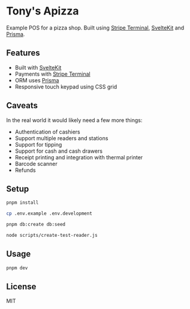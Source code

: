 # Tony's Apizza

Example POS for a pizza shop. Built using [Stripe Terminal](https://stripe.com/docs/terminal), [SvelteKit](https://kit.svelte.dev) and [Prisma](https://prisma.io).

## Features

- Built with [SvelteKit](https://kit.svelte.dev)
- Payments with [Stripe Terminal](https://stripe.com/docs/terminal)
- ORM uses [Prisma](https://prisma.io)
- Responsive touch keypad using CSS grid

## Caveats

In the real world it would likely need a few more things:

- Authentication of cashiers
- Support multiple readers and stations
- Support for tipping
- Support for cash and cash drawers
- Receipt printing and integration with thermal printer
- Barcode scanner
- Refunds

## Setup

```bash
pnpm install
```

```bash
cp .env.example .env.development
```

```bash
pnpm db:create db:seed
```

```bash
node scripts/create-test-reader.js
```

## Usage

```bash
pnpm dev
```

## License

MIT
